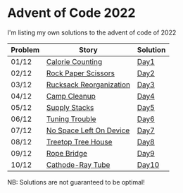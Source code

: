 # Advent of Code 2022
I'm listing my own solutions to the advent of code of 2022

| **Problem** | **Story** | **Solution** |
|--|--|--|
| 01/12 | [Calorie Counting](https://adventofcode.com/2022/day/1) | [Day1](https://github.com/FedericoValentino/AOC2022/tree/master/Day1) |
| 02/12 | [Rock Paper Scissors](https://adventofcode.com/2022/day/2) | [Day2](https://github.com/FedericoValentino/AOC2022/tree/master/Day2) |
| 03/12 | [Rucksack Reorganization](https://adventofcode.com/2022/day/3) | [Day3](https://github.com/FedericoValentino/AOC2022/tree/master/Day3) |
| 04/12 | [Camp Cleanup](https://adventofcode.com/2022/day/4) | [Day4](https://github.com/FedericoValentino/AOC2022/tree/master/Day4) |
| 05/12 | [Supply Stacks](https://adventofcode.com/2022/day/5) | [Day5](https://github.com/FedericoValentino/AOC2022/tree/master/Day5) |
| 06/12 | [Tuning Trouble](https://adventofcode.com/2022/day/6) | [Day6](https://github.com/FedericoValentino/AOC2022/tree/master/Day6) |
| 07/12 | [No Space Left On Device](https://adventofcode.com/2022/day/7) | [Day7](https://github.com/FedericoValentino/AOC2022/tree/master/Day7) |
| 08/12 | [Treetop Tree House](https://adventofcode.com/2022/day/8) | [Day8](https://github.com/FedericoValentino/AOC2022/tree/master/Day8) |
| 09/12 | [Rope Bridge](https://adventofcode.com/2022/day/9) | [Day9](https://github.com/FedericoValentino/AOC2022/tree/master/Day9) |
| 10/12 | [Cathode-Ray Tube](https://adventofcode.com/2022/day/10) | [Day10](https://github.com/FedericoValentino/AOC2022/tree/master/Day10) |

NB: Solutions are not guaranteed to be optimal!
